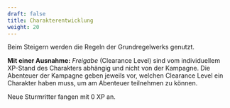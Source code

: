 ```yaml
---
draft: false
title: Charakterentwicklung
weight: 20
---
```


Beim Steigern werden die Regeln der Grundregelwerks genutzt.

**Mit einer Ausnahme:** *Freigabe* (Clearance Level) sind vom individuellem
XP-Stand des Charakters abhängig und nicht von der Kampagne. Die Abenteuer der
Kampagne geben jeweils vor, welchen Clearance Level ein Charakter haben muss,
um am Abenteuer teilnehmen zu können.

Neue Sturmritter fangen mit 0 XP an.

